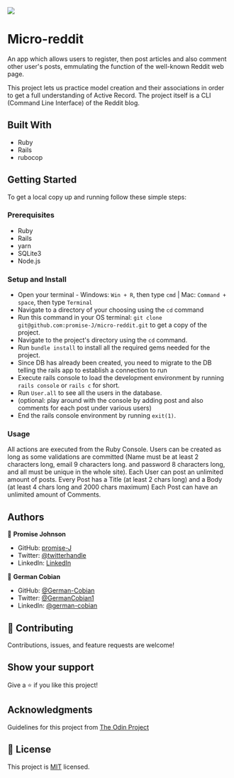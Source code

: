 ![](https://img.shields.io/badge/Microverse-blueviolet)

# Micro-reddit

An app which allows users to register, then post articles and also comment other user's posts, emmulating the function of the well-known Reddit web page.

This project lets us practice model creation and their associations in order to get a full understanding of Active Record. The project itself is a CLI (Command Line Interface) of the Reddit blog.


## Built With
*  Ruby
*  Rails
*  rubocop


## Getting Started

To get a local copy up and running follow these simple steps:


### Prerequisites
 *  Ruby
 *  Rails
 *  yarn
 *  SQLite3
 *  Node.js


### Setup and Install

* Open your terminal - Windows: `Win + R`, then type `cmd` | Mac: `Command + space`, then type `Terminal`
* Navigate to a directory of your choosing using the `cd` command
* Run this command in your OS terminal: `git clone git@github.com:promise-J/micro-reddit.git` to get a copy of the project.
* Navigate to the project's directory using the `cd` command.
* Run  `bundle install` to install all the required gems needed for the project.
* Since DB has already been created, you need to migrate to the DB telling the rails app to establish a connection to run
* Execute rails console to load the development environment by running `rails console` or `rails c` for short.
* Run `User.all` to see all the users in the database.
* (optional: play around with the console by adding post and also comments for each post under various users)
* End the rails console environment by running `exit(1)`.


### Usage

All actions are executed from the Ruby Console. Users can be created as long as some validations are committed (Name must be at least 2 characters long, email 9 characters long. and password 8 characters long, and all must be unique in the whole site). Each User can post an unlimited amount of posts. Every Post has a Title (at least 2 chars long) and a Body (at least 4 chars long and 2000 chars maximum) Each Post can have an unlimited amount of Comments.


## Authors

👤 **Promise Johnson**

* GitHub: [promise-J](https://github.com/promise-J)
* Twitter: [@twitterhandle](https://twitter.com/Promise94353263)
* LinkedIn: [LinkedIn](https://www.linkedin.com/in/promise-chiemela-788887142)

👤 **German Cobian**

* GitHub: [@German-Cobian](https://github.com/German-Cobian)
* Twitter: [@GermanCobian1](https://twitter.com/GermanCobian1)
* LinkedIn: [@german-cobian](https://www.linkedin.com/in/german-cobian/)


## 🤝 Contributing

Contributions, issues, and feature requests are welcome!


## Show your support

Give a ⭐️ if you like this project!


## Acknowledgments

Guidelines for this project from [The Odin Project](https://www.theodinproject.com/paths/full-stack-ruby-on-rails/courses/ruby-on-rails/lessons/your-first-rails-application-ruby-on-rails)


## 📝 License

This project is [MIT](https://github.com/promise-J/micro-reddit/blob/micro-reddit-feature/LICENSE) licensed.